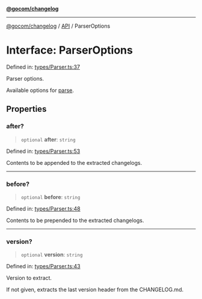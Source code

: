 [**@gocom/changelog**](../README.md)

***

[@gocom/changelog](../README.md) / [API](../Public/API.md) / ParserOptions

# Interface: ParserOptions

Defined in: [types/Parser.ts:37](https://github.com/gocom/changelog/blob/273a35e19d0a002311dc0734fb57ae60d0ae927d/src/types/Parser.ts#L37)

Parser options.

Available options for [parse](../API/API.parse.md).

## Properties

### after?

> `optional` **after**: `string`

Defined in: [types/Parser.ts:53](https://github.com/gocom/changelog/blob/273a35e19d0a002311dc0734fb57ae60d0ae927d/src/types/Parser.ts#L53)

Contents to be appended to the extracted changelogs.

***

### before?

> `optional` **before**: `string`

Defined in: [types/Parser.ts:48](https://github.com/gocom/changelog/blob/273a35e19d0a002311dc0734fb57ae60d0ae927d/src/types/Parser.ts#L48)

Contents to be prepended to the extracted changelogs.

***

### version?

> `optional` **version**: `string`

Defined in: [types/Parser.ts:43](https://github.com/gocom/changelog/blob/273a35e19d0a002311dc0734fb57ae60d0ae927d/src/types/Parser.ts#L43)

Version to extract.

If not given, extracts the last version header from the CHANGELOG.md.
